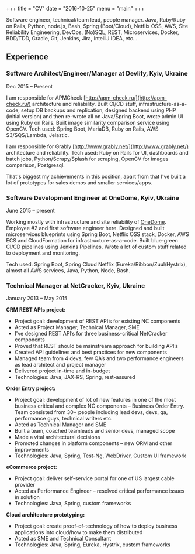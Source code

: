 +++
title = "CV"
date = "2016-10-25"
menu = "main"
+++

Software engineer, technical/team lead, people manager. Java, Ruby/Ruby on Rails, Python, node.js, Bash, Spring (Boot/Cloud), Netflix OSS, AWS, Site Reliability Engineering, DevOps, (No)SQL, REST, Microservices, Docker, BDD/TDD, Gradle, Git, Jenkins, Jira, IntelliJ IDEA, etc…
## Experience

### Software Architect/Engineer/Manager at Devlify, Kyiv, Ukraine
Dec 2015 – Present

I am responsible for APMCheck [http://apm-check.ru/](http://apm-check.ru/) architecture and reliability.
Built CI/CD stuff, infrastructure-as-a-code, setup DB backups and replication, designed backend using PHP (initial version) and then re-wrote all on Java/Spring Boot, wrote admin UI using Ruby on Rails.
Built image similarity comparison service using OpenCV.
Tech used: Spring Boot, MariaDB, Ruby on Rails, AWS S3/SQS/Lambda, Jelastic.

I am responsible for Grably [http://www.grably.net/](http://www.grably.net/) architecture and reliability.
Tech used: Ruby on Rails for UI, dashboards and batch jobs, Python/Scrapy/Splash for scraping, OpenCV for images comparison, Postgresql.

That's biggest my achievements in this position, apart from that I've built a lot of prototypes for sales demos and smaller services/apps.

### Software Development Engineer at OneDome, Kyiv, Ukraine
June 2015 – present

Working mostly with infrastructure and site reliability of [OneDome](http://www.onedome.com).
Employee #2 and first software engineer here. Designed and built microservices blueprints using Spring Boot, Netflix OSS stack, Docker, AWS ECS and CloudFormation for infrastructure-as-a-code.
Built blue-green CI/CD pipelines using Jenkins Pipelines.
Wrote a lot of custom stuff related to deployment and monitoring.

Tech used: Spring Boot, Spring Cloud Netflix (Eureka/Ribbon/Zuul/Hystrix), almost all AWS services, Java, Python, Node, Bash.

### Technical Manager at NetCracker, Kyiv, Ukraine
January 2013 – May 2015

**CRM REST APIs project:**

- Project goal: development of REST API’s for existing NC components
- Acted as Project Manager, Technical Manager, SME
- I've designed REST API’s for three business-critical NetCracker components
- Proved that REST should be mainstream approach for building API’s
- Created API guidelines and best practices for new components
- Managed team from 4 devs, few QA’s and two performance engineers as lead architect and project manager 
- Delivered project in-time and in-budget
- Technologies: Java, JAX-RS, Spring, rest-assured


**Order Entry project:**

- Project goal: development of lot of new features in one of the most business critical and complex NC components – Business Order Entry. Team consisted from 30+ people including lead devs, devs, qa, performance guys, technical writers etc.
- Acted as Technical Manager and SME
- Built a team,  coached teamleads and senior devs, managed scope
- Made a vital architectural decisions 
- Promoted changes in platform components – new ORM and other improvements
- Technologies: Java, Spring, Test-Ng, WebDriver, Custom UI framework


**eCommerce project:**

- Project goal: deliver self-service portal for one of US largest cable provider
- Acted as Performance Engineer – resolved critical performance issues in solution
- Technologies: Java, Spring, custom frameworks


**Cloud architecture prototyping:**

- Project goal: create proof-of-technology of how to deploy business applications into cloud/how to make them distributed
- Acted as SME and Technical Consultant
- Technologies: Java, Spring, Eureka, Hystrix, custom frameworks
